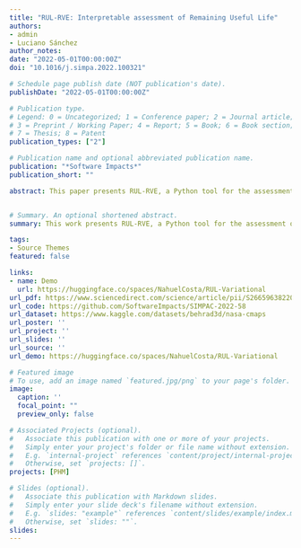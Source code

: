```yaml
---
title: "RUL-RVE: Interpretable assessment of Remaining Useful Life"
authors:
- admin
- Luciano Sánchez
author_notes:
date: "2022-05-01T00:00:00Z"
doi: "10.1016/j.simpa.2022.100321"

# Schedule page publish date (NOT publication's date).
publishDate: "2022-05-01T00:00:00Z"

# Publication type.
# Legend: 0 = Uncategorized; 1 = Conference paper; 2 = Journal article;
# 3 = Preprint / Working Paper; 4 = Report; 5 = Book; 6 = Book section;
# 7 = Thesis; 8 = Patent
publication_types: ["2"]

# Publication name and optional abbreviated publication name.
publication: "*Software Impacts*"
publication_short: ""

abstract: This paper presents RUL-RVE, a Python tool for the assessment of Remaining Useful Life (RUL). Physical systems are normally subject to degradations that ultimately lead to failure, therefore prognostic technologies are crucial to estimate the lifetime of the system to be monitored. The problem with most existing data-driven approaches is that they lack an explanatory component to understand model learning and/or the nature of the data. RUL-RVE is a framework based on recurrent neural networks and variational inference that can achieve remarkable forecast accuracy while providing an interpretable assessment, which is highly valuable in real-world environments.


# Summary. An optional shortened abstract.
summary: This work presents RUL-RVE, a Python tool for the assessment of Remaining Useful Life (RUL) that can achieve remarkable forecast accuracy while providing an interpretable assessment.

tags:
- Source Themes
featured: false

links:
- name: Demo
  url: https://huggingface.co/spaces/NahuelCosta/RUL-Variational
url_pdf: https://www.sciencedirect.com/science/article/pii/S2665963822000537
url_code: https://github.com/SoftwareImpacts/SIMPAC-2022-58
url_dataset: https://www.kaggle.com/datasets/behrad3d/nasa-cmaps
url_poster: ''
url_project: ''
url_slides: ''
url_source: ''
url_demo: https://huggingface.co/spaces/NahuelCosta/RUL-Variational

# Featured image
# To use, add an image named `featured.jpg/png` to your page's folder. 
image:
  caption: ''
  focal_point: ""
  preview_only: false

# Associated Projects (optional).
#   Associate this publication with one or more of your projects.
#   Simply enter your project's folder or file name without extension.
#   E.g. `internal-project` references `content/project/internal-project/index.md`.
#   Otherwise, set `projects: []`.
projects: [PHM]

# Slides (optional).
#   Associate this publication with Markdown slides.
#   Simply enter your slide deck's filename without extension.
#   E.g. `slides: "example"` references `content/slides/example/index.md`.
#   Otherwise, set `slides: ""`.
slides: 
---
```

